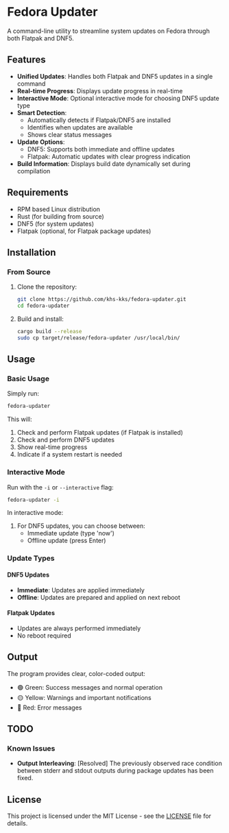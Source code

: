 # Fedora Updater

A command-line utility to streamline system updates on Fedora through both Flatpak and DNF5.

## Features

- **Unified Updates**: Handles both Flatpak and DNF5 updates in a single command
- **Real-time Progress**: Displays update progress in real-time
- **Interactive Mode**: Optional interactive mode for choosing DNF5 update type
- **Smart Detection**: 
  - Automatically detects if Flatpak/DNF5 are installed
  - Identifies when updates are available
  - Shows clear status messages
- **Update Options**:
  - DNF5: Supports both immediate and offline updates
  - Flatpak: Automatic updates with clear progress indication
- **Build Information**: Displays build date dynamically set during compilation

## Requirements

- RPM based Linux distribution
- Rust (for building from source)
- DNF5 (for system updates)
- Flatpak (optional, for Flatpak package updates)

## Installation

### From Source

1. Clone the repository:
   ```bash
   git clone https://github.com/khs-kks/fedora-updater.git
   cd fedora-updater
   ```

2. Build and install:
   ```bash
   cargo build --release
   sudo cp target/release/fedora-updater /usr/local/bin/
   ```

## Usage

### Basic Usage

Simply run:
```bash
fedora-updater
```

This will:
1. Check and perform Flatpak updates (if Flatpak is installed)
2. Check and perform DNF5 updates
3. Show real-time progress
4. Indicate if a system restart is needed

### Interactive Mode

Run with the `-i` or `--interactive` flag:
```bash
fedora-updater -i
```

In interactive mode:
1. For DNF5 updates, you can choose between:
   - Immediate update (type 'now')
   - Offline update (press Enter)

### Update Types

#### DNF5 Updates
- **Immediate**: Updates are applied immediately
- **Offline**: Updates are prepared and applied on next reboot

#### Flatpak Updates
- Updates are always performed immediately
- No reboot required

## Output

The program provides clear, color-coded output:
- 🟢 Green: Success messages and normal operation
- 🟡 Yellow: Warnings and important notifications
- 🔴 Red: Error messages

## TODO

### Known Issues
- **Output Interleaving**: [Resolved] The previously observed race condition between stderr and stdout outputs during package updates has been fixed.

## License

This project is licensed under the MIT License - see the [LICENSE](LICENSE) file for details.
